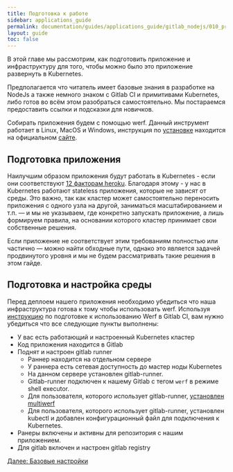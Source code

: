 ```yaml
---
title: Подготовка к работе
sidebar: applications_guide
permalink: documentation/guides/applications_guide/gitlab_nodejs/010_preparing.html
layout: guide
toc: false
---
```


В этой главе мы рассмотрим, как подготовить приложение и инфраструктуру для того, чтобы можно было это приложение развернуть в Kubernetes.

Предполагается что читатель имеет базовые знания в разработке на NodeJs а также немного знаком с Gitlab CI и примитивами Kubernetes, либо готов во всём этом разобраться самостоятельно. Мы постараемся предоставить ссылки и подсказки для новичков.

Собирать приложения будем с помощью werf. Данный инструмент работает в Linux, MacOS и Windows, инструкция по [установке](https://ru.werf.io/documentation/guides/installation.html) находится на официальном [сайте](https://ru.werf.io/).

## Подготовка приложения

Наилучшим образом приложения будут работать в Kubernetes - если они соответствуют [12 факторам heroku](https://12factor.net/). Благодаря этому - у нас в Kubernetes работают stateless приложения, которые не зависят от среды. Это важно, так как кластер может самостоятельно переносить приложения с одного узла на другой, заниматься масштабированием и т.п. — и мы не указываем, где конкретно запускать приложение, а лишь формируем правила, на основании которого кластер принимает свои собственные решения.

Если приложение не соответствует этим требованиям полностью или частично — можно найти обходные пути, однако это является задачей продвинутого уровня и мы не будем рассматривать такие решения в этом гайде.

## Подготовка и настройка среды

Перед деплоем нашего приложения необходимо убедиться что наша инфраструктура готова к тому чтобы использовать werf. Используя [инструкцию](https://ru.werf.io/documentation/guides/gitlab_ci_cd_integration.html#%D0%BD%D0%B0%D1%81%D1%82%D1%80%D0%BE%D0%B9%D0%BA%D0%B0-runner) по подготовке к использованию Werf в Gitlab CI, вам нужно убедиться что все следующие пункты выполнены:

*   У вас есть работающий и настроенный Kubernetes кластер
*   Код приложения находится в Gitlab
*   Поднят и настроен gitlab runner
    *   Раннер находится на отдельном сервере
    *   У раннера есть сетевая доступность до мастер ноды Kubernetes
    *   На данном сервере установлен gitlab-runner.
    *   Gitlab-runner подключен к нашему Gitlab с тегом `werf` в режиме shell executor. 
    *   Для пользователя, которого использует gitlab-runner, [установлен multiwerf](https://ru.werf.io/documentation/guides/installation.html#installing-multiwerf)
    *   Для пользователя, которого использует gitlab-runner, установлен kubectl и добавлен конфигурационный файл для подключения к Kubernetes.
*   Ранеры включены и активны для репозитория с нашим приложением.
*   Для gitlab включен и настроен gitlab registry

<div>
    <a href="020_basic.html" class="nav-btn">Далее: Базовые настройки</a>
</div>
